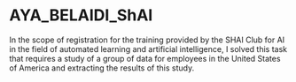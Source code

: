# AYA_BELAIDI_ShAI
In the scope of registration for the training provided by the SHAI Club for AI in the field of automated learning and artificial intelligence, I solved this task that requires a study of a group of data for employees in the United States of America and extracting the results of this study.
